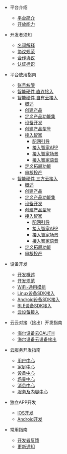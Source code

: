 * 平台介绍
  * [平台简介](zh-cn/quickstart.md)
  * [开放能力](zh-cn/Platform/serviceSupport.md)
* 开发者须知
  * [名词解释](zh-cn/quickstart.md)
  * [协议规范](zh-cn/more-pages.md)
  * [合作协议](zh-cn/custom-navbar.md)
  * [认证标识](zh-cn/cover.md)
* 平台使用指南
  * [账号权限](zh-cn/quickstart.md)
  * [智能硬件 直连接入](zh-cn/DeviceGuide/direct.md)
  * [智能硬件 自有云接入]()
  	* [概述](zh-cn/DeviceGuide/CloudDevice/overView.md)
  	* [创建产品](zh-cn/DeviceGuide/CloudDevice/creatProduct.md)
  	* [定义产品功能集](zh-cn/DeviceGuide/CloudDevice/defineProduct.md)
  	* [设备开发](zh-cn/DeviceGuide/CloudDevice/developDevice.md)
  	* [创建产品型号](zh-cn/DeviceGuide/CloudDevice/creatModel.md)
  	* [接入智家](zh-cn/DeviceGuide/CloudDevice/access2U+.md)
	  	 * [配网引导](zh-cn/DeviceGuide/CloudDevice/guideConfig.md)
	  	 * [接入智家APP](zh-cn/DeviceGuide/CloudDevice/pageConfig.md)
	  	 * [接入智家场景](zh-cn/DeviceGuide/CloudDevice/scenarioConfig.md)
	  	 * [接入智家语音](zh-cn/DeviceGuide/CloudDevice/voiceConfig.md)
  	* [定义拓展功能](zh-cn/DeviceGuide/CloudDevice/expandFunction.md)
  	* [审核投产](zh-cn/DeviceGuide/CloudDevice/reviewProduction.md)
  * [智能硬件 三方云接入]()
  	* [概述](zh-cn/DeviceGuide/Cloud2Cloud/overView.md)
  	* [创建产品](zh-cn/DeviceGuide/Cloud2Cloud/creatProduct.md)
  	* [定义产品功能集](zh-cn/DeviceGuide/Cloud2Cloud/defineProduct.md)
  	* [设备开发](zh-cn/DeviceGuide/Cloud2Cloud/developDevice.md)
  	* [创建产品型号](zh-cn/DeviceGuide/Cloud2Cloud/creatModel.md)
  	* [接入智家](zh-cn/DeviceGuide/Cloud2Cloud/access2U+.md)
  		* [配网引导](zh-cn/DeviceGuide/Cloud2Cloud/guideConfig.md)
  		* [接入智家APP](zh-cn/DeviceGuide/Cloud2Cloud/pageConfig.md)
  		* [接入智家场景](zh-cn/DeviceGuide/Cloud2Cloud/scenarioConfig.md)
  		* [接入智家语音](zh-cn/DeviceGuide/Cloud2Cloud/voiceConfig.md)	
  	* [定义拓展功能](zh-cn/DeviceGuide/Cloud2Cloud/expandFunction.md)
  	* [审核投产](zh-cn/DeviceGuide/Cloud2Cloud/reviewProduction.md)

* 设备开发
  * [开发概述](zh-cn/quickstart.md)
  * [开发规范](zh-cn/more-pages.md)
  * [WiFi-通用模组](zh-cn/custom-navbar.md)
  * [Linux设备SDK接入](zh-cn/cover.md)
  * [Android设备SDK接入](zh-cn/cover.md)
  * [BLE设备SDK接入](zh-cn/cover.md)
  * [云设备接入](zh-cn/cover.md)
* 云云对接（接出）开发指南
  * [海尔设备云OAUTH](zh-cn/quickstart.md)
  * [海尔设备云设备接出](zh-cn/quickstart.md)
* 云服务开发指南
  * [用户中心](zh-cn/Device/quickstart.md)
  * [家庭中心](zh-cn/Family/quickstart.md)
  * [设备中心](zh-cn/Device/quickstart.md)
  * [场景中心](zh-cn/Sence/quickstart.md)
  * [消息中心](zh-cn/Message/quickstart.md)
  * [服务及内容中心](zh-cn/Service/quickstart.md)
* 独立APP开发
  * [IOS开发](zh-cn/quickstart.md)
  * [Android开发](zh-cn/more-pages.md)
* 常用指南
  * [开发者反馈](zh-cn/quickstart.md)
  * [更新通知](zh-cn/more-pages.md)